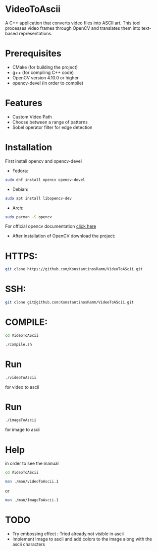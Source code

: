 # VideoToAscii

A C++ application that converts video files into ASCII art. This tool processes video frames through OpenCV and translates them into text-based representations.


# Prerequisites

* CMake (for building the project)
* g++ (for compiling C++ code)
* OpenCV version 4.10.0 or higher
* opencv-devel (in order to compile)


# Features
* Custom Video Path
* Choose between a range of patterns
* Sobel operator filter for edge detection 

# Installation
First install opencv and opencv-devel
* Fedora:
```bash
sudo dnf install opencv opencv-devel
```
* Debian:
```bash
sudo apt install libopencv-dev
```
* Arch:
```bash
sudo pacman -S opencv
```
For official opencv documentation [click here](https://opencv.org/)


* After installation of OpenCV download the project: 

# HTTPS: 
```bash
git clone https://github.com/KonstantinosRamm/VideoToAScii.git
```

# SSH:
```bash
git clone git@github.com:KonstantinosRamm/VideoToAScii.git
```

# COMPILE:


```bash
cd VideoToAScii
```

```bash
./compile.sh
```


# Run 

```bash
./videoToAscii
```
for video to ascii

# Run
```bash
./imageToAscii
```
for image to ascii


# Help 
in order to see the manual 
```bash
cd VideoToAScii
```

```bash
man ./man/videoToAscii.1
```
or
```bash
man ./man/ImageToAscii.1
```

# TODO 
* Try embossing effect : Tried already.not visible in ascii
* Implement Image to ascii and add colors to the image along with the ascii characters

